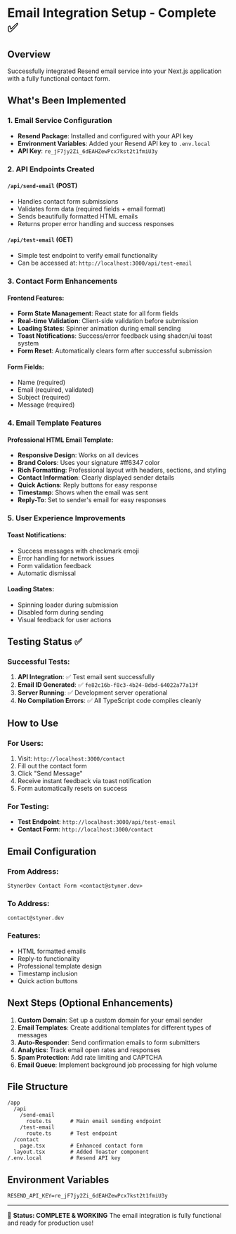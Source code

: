 # Email Integration Setup - Complete ✅

## Overview
Successfully integrated Resend email service into your Next.js application with a fully functional contact form.

## What's Been Implemented

### 1. Email Service Configuration
- **Resend Package**: Installed and configured with your API key
- **Environment Variables**: Added your Resend API key to `.env.local`
- **API Key**: `re_jF7jy2Zi_6dEAHZewPcx7kst2t1fmiU3y`

### 2. API Endpoints Created

#### `/api/send-email` (POST)
- Handles contact form submissions
- Validates form data (required fields + email format)
- Sends beautifully formatted HTML emails
- Returns proper error handling and success responses

#### `/api/test-email` (GET)
- Simple test endpoint to verify email functionality
- Can be accessed at: `http://localhost:3000/api/test-email`

### 3. Contact Form Enhancements

#### Frontend Features:
- **Form State Management**: React state for all form fields
- **Real-time Validation**: Client-side validation before submission
- **Loading States**: Spinner animation during email sending
- **Toast Notifications**: Success/error feedback using shadcn/ui toast system
- **Form Reset**: Automatically clears form after successful submission

#### Form Fields:
- Name (required)
- Email (required, validated)
- Subject (required)
- Message (required)

### 4. Email Template Features

#### Professional HTML Email Template:
- **Responsive Design**: Works on all devices
- **Brand Colors**: Uses your signature #ff6347 color
- **Rich Formatting**: Professional layout with headers, sections, and styling
- **Contact Information**: Clearly displayed sender details
- **Quick Actions**: Reply buttons for easy response
- **Timestamp**: Shows when the email was sent
- **Reply-To**: Set to sender's email for easy responses

### 5. User Experience Improvements

#### Toast Notifications:
- Success messages with checkmark emoji
- Error handling for network issues
- Form validation feedback
- Automatic dismissal

#### Loading States:
- Spinning loader during submission
- Disabled form during sending
- Visual feedback for user actions

## Testing Status ✅

### Successful Tests:
1. **API Integration**: ✅ Test email sent successfully
2. **Email ID Generated**: ✅ `fe82c16b-f8c3-4b24-8dbd-64022a77a13f`
3. **Server Running**: ✅ Development server operational
4. **No Compilation Errors**: ✅ All TypeScript code compiles cleanly

## How to Use

### For Users:
1. Visit: `http://localhost:3000/contact`
2. Fill out the contact form
3. Click "Send Message"
4. Receive instant feedback via toast notification
5. Form automatically resets on success

### For Testing:
- **Test Endpoint**: `http://localhost:3000/api/test-email`
- **Contact Form**: `http://localhost:3000/contact`

## Email Configuration

### From Address: 
`StynerDev Contact Form <contact@styner.dev>`

### To Address: 
`contact@styner.dev`

### Features:
- HTML formatted emails
- Reply-to functionality
- Professional template design
- Timestamp inclusion
- Quick action buttons

## Next Steps (Optional Enhancements)

1. **Custom Domain**: Set up a custom domain for your email sender
2. **Email Templates**: Create additional templates for different types of messages
3. **Auto-Responder**: Send confirmation emails to form submitters
4. **Analytics**: Track email open rates and responses
5. **Spam Protection**: Add rate limiting and CAPTCHA
6. **Email Queue**: Implement background job processing for high volume

## File Structure
```
/app
  /api
    /send-email
      route.ts      # Main email sending endpoint
    /test-email
      route.ts      # Test endpoint
  /contact
    page.tsx        # Enhanced contact form
  layout.tsx        # Added Toaster component
/.env.local         # Resend API key
```

## Environment Variables
```
RESEND_API_KEY=re_jF7jy2Zi_6dEAHZewPcx7kst2t1fmiU3y
```

---

🎉 **Status: COMPLETE & WORKING** 
The email integration is fully functional and ready for production use!
